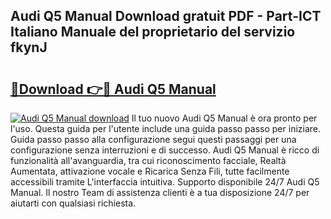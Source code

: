 ## Audi Q5 Manual Download gratuit PDF - Part-ICT Italiano Manuale del proprietario del servizio fkynJ

# <h2><a href="http://dfbry1.blite.top/?on=Audi+Q5+Manual">🔗Download 👉🔴 Audi Q5 Manual</a></h2>

[![Audi Q5 Manual download](https://i.imgur.com/lujVjoI.png)](http://dfbry1.blite.top/?on=Audi+Q5+Manual)
Il tuo nuovo Audi Q5 Manual è ora pronto per l'uso. Questa guida per l'utente include una guida passo passo per iniziare. Guida passo passo alla configurazione segui questi passaggi per una configurazione senza interruzioni e di successo. Audi Q5 Manual è ricco di funzionalità all'avanguardia, tra cui riconoscimento facciale, Realtà Aumentata, attivazione vocale e Ricarica Senza Fili, tutte facilmente accessibili tramite L'interfaccia intuitiva. Supporto disponibile 24/7 Audi Q5 Manual. Il nostro Team di assistenza clienti è a tua disposizione 24/7 per aiutarti con qualsiasi richiesta.
